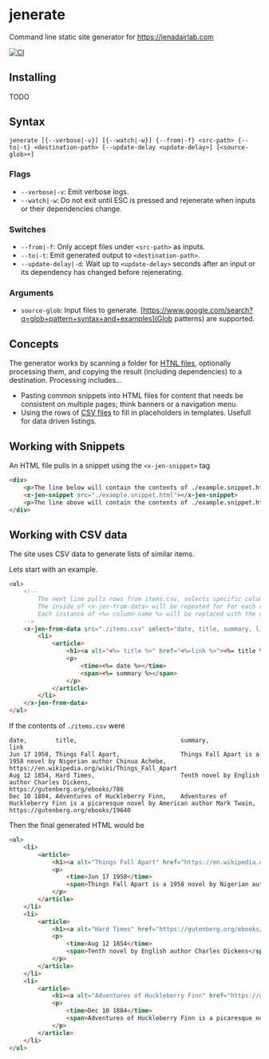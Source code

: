 # jenerate

Command line static site generator for https://jenadairlab.com

[![CI](https://github.com/ifeanyiecheruo/jenerate/actions/workflows/ci.yaml/badge.svg)](https://github.com/ifeanyiecheruo/jenerate/actions/workflows/ci.yaml)

## Installing

TODO

## Syntax

`jenerate [{--verbose|-v}] [{--watch|-w}] {--from|-f} <src-path> {--to|-t} <destination-path> [--update-delay <update-delay>] [<source-glob>+]`

### Flags

- `--verbose|-v`: Emit verbose logs.
- `--watch|-w`: Do not exit until ESC is pressed and rejenerate when inputs or their dependencies change.

### Switches

- `--from|-f`: Only accept files under `<src-path>` as inputs.
- `--to|-t`: Emit generated output to `<destination-path>`.
- `--update-delay|-d`: Wait up to `<update-delay>` seconds after an input or its dependency has changed before rejenerating.

### Arguments

- `source-glob`: Input files to generate. [https://www.google.com/search?q=glob+pattern+syntax+and+examples](Glob patterns) are supported.

## Concepts

The generator works by scanning a folder for [HTNL files](https://en.wikipedia.org/wiki/HTML), optionally processing them, and copying the result (including dependencies) to a destination.
Processing includes...

- Pasting common snippets into HTML files for content that needs be consistent on multiple pages; think banners or a navigation menu.
- Using the rows of [CSV files](https://en.wikipedia.org/wiki/Comma-separated_values) to fill in placeholders in templates. Usefull for data driven listings.

## Working with Snippets

An HTML file pulls in a snippet using the `<x-jen-snippet>` tag

```html
<div>
    <p>The line below will contain the contents of ./example.snippet.html after building</p>
    <x-jen-snippet src="./example.snippet.html"></x-jen-snippet>
    <p>The line above will contain the contents of ./example.snippet.html after building</p>
</div>
```

## Working with CSV data

The site uses CSV data to generate lists of similar items.

Lets start with an example.

```html
<ul>
    <!-- 
        The next line pulls rows from items.csv, selects specific columns.
        The inside of <x-jen-from-data> will be repeated for For each row in items.csv
        Each instance of <%= column-name %> will be replaced with the corresponding row
    -->
    <x-jen-from-data src="./items.csv" select="date, title, summary, link">
        <li>
            <article>
                <h1><a alt="<%= title %>" href="<%=link %>"><%= title %></a></h1>
                <p>
                    <time><%= date %></time>
                    <span><%= summary %></span>
                </p>
            </article>
        </li>
    </x-jen-from-data>
</ul>
```

If the contents of `./items.csv` were

```csv
date,        title,                             summary,                                                                            link
Jun 17 1958, Things Fall Apart,                 Things Fall Apart is a 1958 novel by Nigerian author Chinua Achebe,                 https://en.wikipedia.org/wiki/Things_Fall_Apart
Aug 12 1854, Hard Times,                        Tenth novel by English author Charles Dickens,                                      https://gutenberg.org/ebooks/786
Dec 10 1884, Adventures of Huckleberry Finn,    Adventures of Huckleberry Finn is a picaresque novel by American author Mark Twain, https://gutenberg.org/ebooks/19640
```

Then the final generated HTML would be

```html
<ul>
    <li>
        <article>
            <h1><a alt="Things Fall Apart" href="https://en.wikipedia.org/wiki/Things_Fall_Apart">Things Fall Apart</a></h1>
            <p>
                <time>Jun 17 1958</time>
                <span>Things Fall Apart is a 1958 novel by Nigerian author Chinua Achebe</span>
            </p>
        </article>
    </li>
    <li>
        <article>
            <h1><a alt="Hard Times" href="https://gutenberg.org/ebooks/786">Hard Times</a></h1>
            <p>
                <time>Aug 12 1854</time>
                <span>Tenth novel by English author Charles Dickens</span>
            </p>
        </article>
    </li>
    <li>
        <article>
            <h1><a alt="Adventures of Huckleberry Finn" href="https://gutenberg.org/ebooks/19640">Adventures of Huckleberry Finn</a></h1>
            <p>
                <time>Dec 10 1884</time>
                <span>Adventures of Huckleberry Finn is a picaresque novel by American author Mark Twain</span>
            </p>
        </article>
    </li>
</ul>
```
